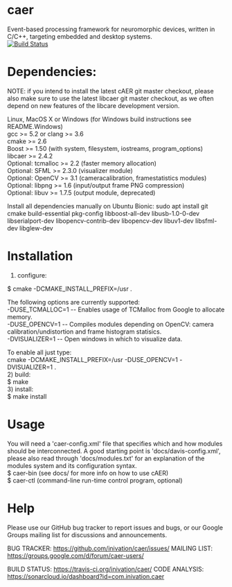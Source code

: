 # caer

Event-based processing framework for neuromorphic devices, written in C/C++, targeting embedded and desktop systems. <br />
[![Build Status](https://travis-ci.org/inivation/caer.svg?branch=master)](https://travis-ci.org/inivation/caer)

# Dependencies:

NOTE: if you intend to install the latest cAER git master checkout, please also make sure to use the latest
libcaer git master checkout, as we often depend on new features of the libcare development version.

Linux, MacOS X or Windows (for Windows build instructions see README.Windows) <br />
gcc >= 5.2 or clang >= 3.6 <br />
cmake >= 2.6 <br />
Boost >= 1.50 (with system, filesystem, iostreams, program_options) <br />
libcaer >= 2.4.2 <br />
Optional: tcmalloc >= 2.2 (faster memory allocation) <br />
Optional: SFML >= 2.3.0 (visualizer module) <br />
Optional: OpenCV >= 3.1 (cameracalibration, framestatistics modules) <br />
Optional: libpng >= 1.6 (input/output frame PNG compression) <br />
Optional: libuv >= 1.7.5 (output module, deprecated) <br />

Install all dependencies manually on Ubuntu Bionic:
sudo apt install git cmake build-essential pkg-config libboost-all-dev libusb-1.0-0-dev libserialport-dev libopencv-contrib-dev libopencv-dev libuv1-dev libsfml-dev libglew-dev

# Installation

1) configure: <br />

$ cmake -DCMAKE_INSTALL_PREFIX=/usr <OPTIONS> . <br />

The following options are currently supported: <br />
-DUSE_TCMALLOC=1 -- Enables usage of TCMalloc from Google to allocate memory. <br />
-DUSE_OPENCV=1 -- Compiles modules depending on OpenCV: camera calibration/undistortion and frame histogram statisics. <br />
-DVISUALIZER=1 -- Open windows in which to visualize data. <br />

To enable all just type: <br />
  cmake -DCMAKE_INSTALL_PREFIX=/usr -DUSE_OPENCV=1 -DVISUALIZER=1 .
<br />
2) build:
<br />
$ make
<br />
3) install:
<br />
$ make install
<br />

# Usage

You will need a 'caer-config.xml' file that specifies which and how modules
should be interconnected. A good starting point is 'docs/davis-config.xml',
please also read through 'docs/modules.txt' for an explanation of the modules
system and its configuration syntax.
<br />
$ caer-bin (see docs/ for more info on how to use cAER) <br />
$ caer-ctl (command-line run-time control program, optional) <br />

# Help

Please use our GitHub bug tracker to report issues and bugs, or
our Google Groups mailing list for discussions and announcements.

BUG TRACKER: https://github.com/inivation/caer/issues/
MAILING LIST: https://groups.google.com/d/forum/caer-users/

BUILD STATUS: https://travis-ci.org/inivation/caer/
CODE ANALYSIS: https://sonarcloud.io/dashboard?id=com.inivation.caer
